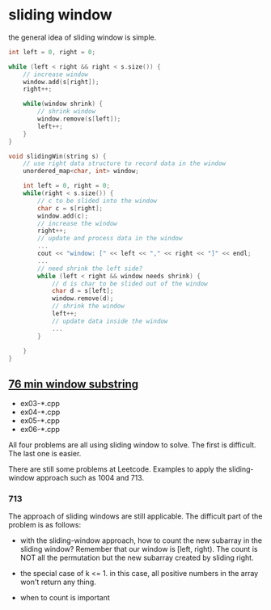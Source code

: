 # sliding window

the general idea of sliding window is simple. 

```C++
int left = 0, right = 0;

while (left < right && right < s.size()) {
    // increase window
    window.add(s[right]);
    right++;

    while(window shrink) {
        // shrink window
        window.remove(s[left]);
        left++;
    }
}

void slidingWin(string s) {
    // use right data structure to record data in the window
    unordered_map<char, int> window;

    int left = 0, right = 0;
    while(right < s.size()) {
        // c to be slided into the window
        char c = s[right];
        window.add(c);
        // increase the window
        right++;
        // update and process data in the window
        ...
        cout << "window: [" << left << "," << right << "]" << endl;
        ...
        // need shrink the left side?
        while (left < right && window needs shrink) {
            // d is char to be slided out of the window
            char d = s[left];
            window.remove(d);
            // shrink the window
            left++;
            // update data inside the window
            ...
        }
 
    }
}
```

## [76 min window substring](https://leetcode.com/problems/minimum-window-substring/)

* ex03-*.cpp
* ex04-*.cpp
* ex05-*.cpp
* ex06-*.cpp

All four problems are all using sliding window to solve. The first is difficult. The last one is easier.

There are still some problems at Leetcode. Examples to apply the sliding-window approach such as 1004 and 713.

### 713

The approach of sliding windows are still applicable. The difficult part of the problem is as follows:

* with the sliding-window approach, how to count the new subarray in the sliding window? Remember that our window is [left, right). The count is NOT all the permutation but the new subarray created by sliding right.

* the special case of k <= 1. in this case, all positive numbers in the array won't return any thing.

* when to count is important




